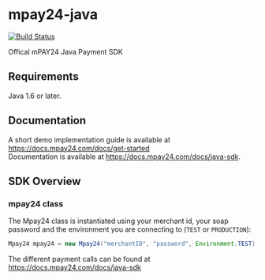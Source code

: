 # mpay24-java

[![Build Status](https://travis-ci.org/mpay24/mpay24-java.svg?branch=master)](https://travis-ci.org/mpay24/mpay24-java)

Offical mPAY24 Java Payment SDK

## Requirements

Java 1.6 or later.

## Documentation

A short demo implementation guide is available at https://docs.mpay24.com/docs/get-started</br>
Documentation is available at https://docs.mpay24.com/docs/java-sdk.

## SDK Overview
### mpay24 class
The Mpay24 class is instantiated using your merchant id, your soap password and the environment you are connecting to (`TEST` or `PRODUCTION`):
```java
Mpay24 mpay24 = new Mpay24("merchantID", "password", Environment.TEST);
```

The different payment calls can be found at https://docs.mpay24.com/docs/java-sdk
